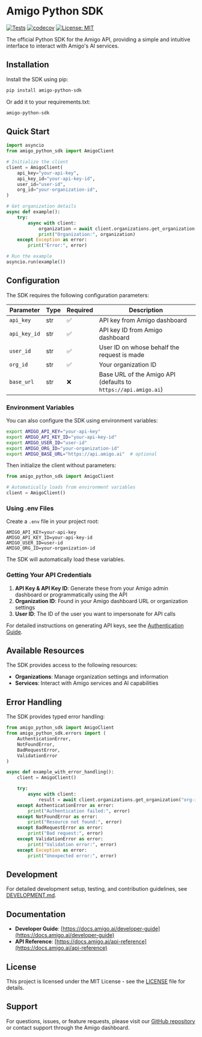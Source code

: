 # Amigo Python SDK

[![Tests](https://github.com/amigo-ai/amigo-python-sdk/actions/workflows/test.yml/badge.svg)](https://github.com/amigo-ai/amigo-python-sdk/actions/workflows/test.yml)
[![codecov](https://codecov.io/gh/amigo-ai/amigo-python-sdk/graph/badge.svg?token=YOUR_TOKEN_HERE)](https://codecov.io/gh/amigo-ai/amigo-python-sdk)
[![License: MIT](https://img.shields.io/badge/License-MIT-yellow.svg)](https://opensource.org/licenses/MIT)

The official Python SDK for the Amigo API, providing a simple and intuitive interface to interact with Amigo's AI services.

## Installation

Install the SDK using pip:

```bash
pip install amigo-python-sdk
```

Or add it to your requirements.txt:

```txt
amigo-python-sdk
```

## Quick Start

```python
import asyncio
from amigo_python_sdk import AmigoClient

# Initialize the client
client = AmigoClient(
    api_key="your-api-key",
    api_key_id="your-api-key-id",
    user_id="user-id",
    org_id="your-organization-id",
)

# Get organization details
async def example():
    try:
        async with client:
            organization = await client.organizations.get_organization("your-org-id")
            print("Organization:", organization)
    except Exception as error:
        print("Error:", error)

# Run the example
asyncio.run(example())
```

## Configuration

The SDK requires the following configuration parameters:

| Parameter    | Type | Required | Description                                                    |
| ------------ | ---- | -------- | -------------------------------------------------------------- |
| `api_key`    | str  | ✅       | API key from Amigo dashboard                                   |
| `api_key_id` | str  | ✅       | API key ID from Amigo dashboard                                |
| `user_id`    | str  | ✅       | User ID on whose behalf the request is made                    |
| `org_id`     | str  | ✅       | Your organization ID                                           |
| `base_url`   | str  | ❌       | Base URL of the Amigo API (defaults to `https://api.amigo.ai`) |

### Environment Variables

You can also configure the SDK using environment variables:

```bash
export AMIGO_API_KEY="your-api-key"
export AMIGO_API_KEY_ID="your-api-key-id"
export AMIGO_USER_ID="user-id"
export AMIGO_ORG_ID="your-organization-id"
export AMIGO_BASE_URL="https://api.amigo.ai"  # optional
```

Then initialize the client without parameters:

```python
from amigo_python_sdk import AmigoClient

# Automatically loads from environment variables
client = AmigoClient()
```

### Using .env Files

Create a `.env` file in your project root:

```env
AMIGO_API_KEY=your-api-key
AMIGO_API_KEY_ID=your-api-key-id
AMIGO_USER_ID=user-id
AMIGO_ORG_ID=your-organization-id
```

The SDK will automatically load these variables.

### Getting Your API Credentials

1. **API Key & API Key ID**: Generate these from your Amigo admin dashboard or programmatically using the API
2. **Organization ID**: Found in your Amigo dashboard URL or organization settings
3. **User ID**: The ID of the user you want to impersonate for API calls

For detailed instructions on generating API keys, see the [Authentication Guide](https://docs.amigo.ai/developer-guide).

## Available Resources

The SDK provides access to the following resources:

- **Organizations**: Manage organization settings and information
- **Services**: Interact with Amigo services and AI capabilities

## Error Handling

The SDK provides typed error handling:

```python
from amigo_python_sdk import AmigoClient
from amigo_python_sdk.errors import (
    AuthenticationError,
    NotFoundError,
    BadRequestError,
    ValidationError
)

async def example_with_error_handling():
    client = AmigoClient()

    try:
        async with client:
            result = await client.organizations.get_organization("org-id")
    except AuthenticationError as error:
        print("Authentication failed:", error)
    except NotFoundError as error:
        print("Resource not found:", error)
    except BadRequestError as error:
        print("Bad request:", error)
    except ValidationError as error:
        print("Validation error:", error)
    except Exception as error:
        print("Unexpected error:", error)
```

## Development

For detailed development setup, testing, and contribution guidelines, see [DEVELOPMENT.md](DEVELOPMENT.md).

## Documentation

- **Developer Guide**: [https://docs.amigo.ai/developer-guide](https://docs.amigo.ai/developer-guide)
- **API Reference**: [https://docs.amigo.ai/api-reference](https://docs.amigo.ai/api-reference)

## License

This project is licensed under the MIT License - see the [LICENSE](LICENSE) file for details.

## Support

For questions, issues, or feature requests, please visit our [GitHub repository](https://github.com/amigo-ai/amigo-python-sdk) or contact support through the Amigo dashboard.
